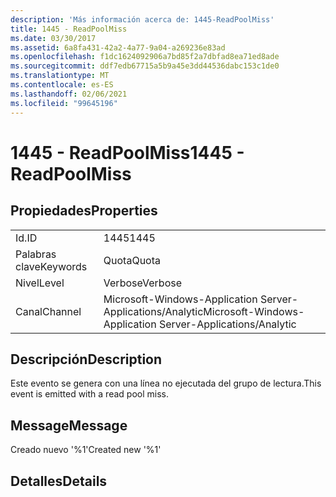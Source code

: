 ```yaml
---
description: 'Más información acerca de: 1445-ReadPoolMiss'
title: 1445 - ReadPoolMiss
ms.date: 03/30/2017
ms.assetid: 6a8fa431-42a2-4a77-9a04-a269236e83ad
ms.openlocfilehash: f1dc1624092906a7bd85f2a7dbfad8ea71ed8ade
ms.sourcegitcommit: ddf7edb67715a5b9a45e3dd44536dabc153c1de0
ms.translationtype: MT
ms.contentlocale: es-ES
ms.lasthandoff: 02/06/2021
ms.locfileid: "99645196"
---
```

# <a name="1445---readpoolmiss"></a><span data-ttu-id="94da9-103">1445 - ReadPoolMiss</span><span class="sxs-lookup"><span data-stu-id="94da9-103">1445 - ReadPoolMiss</span></span>

## <a name="properties"></a><span data-ttu-id="94da9-104">Propiedades</span><span class="sxs-lookup"><span data-stu-id="94da9-104">Properties</span></span>  
  
|||  
|-|-|  
|<span data-ttu-id="94da9-105">Id.</span><span class="sxs-lookup"><span data-stu-id="94da9-105">ID</span></span>|<span data-ttu-id="94da9-106">1445</span><span class="sxs-lookup"><span data-stu-id="94da9-106">1445</span></span>|  
|<span data-ttu-id="94da9-107">Palabras clave</span><span class="sxs-lookup"><span data-stu-id="94da9-107">Keywords</span></span>|<span data-ttu-id="94da9-108">Quota</span><span class="sxs-lookup"><span data-stu-id="94da9-108">Quota</span></span>|  
|<span data-ttu-id="94da9-109">Nivel</span><span class="sxs-lookup"><span data-stu-id="94da9-109">Level</span></span>|<span data-ttu-id="94da9-110">Verbose</span><span class="sxs-lookup"><span data-stu-id="94da9-110">Verbose</span></span>|  
|<span data-ttu-id="94da9-111">Canal</span><span class="sxs-lookup"><span data-stu-id="94da9-111">Channel</span></span>|<span data-ttu-id="94da9-112">Microsoft-Windows-Application Server-Applications/Analytic</span><span class="sxs-lookup"><span data-stu-id="94da9-112">Microsoft-Windows-Application Server-Applications/Analytic</span></span>|  
  
## <a name="description"></a><span data-ttu-id="94da9-113">Descripción</span><span class="sxs-lookup"><span data-stu-id="94da9-113">Description</span></span>  

 <span data-ttu-id="94da9-114">Este evento se genera con una línea no ejecutada del grupo de lectura.</span><span class="sxs-lookup"><span data-stu-id="94da9-114">This event is emitted with a read pool miss.</span></span>  
  
## <a name="message"></a><span data-ttu-id="94da9-115">Message</span><span class="sxs-lookup"><span data-stu-id="94da9-115">Message</span></span>  

 <span data-ttu-id="94da9-116">Creado nuevo '%1'</span><span class="sxs-lookup"><span data-stu-id="94da9-116">Created new '%1'</span></span>  
  
## <a name="details"></a><span data-ttu-id="94da9-117">Detalles</span><span class="sxs-lookup"><span data-stu-id="94da9-117">Details</span></span>
